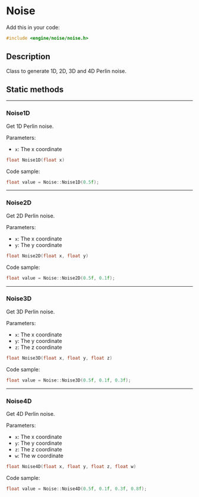 # Noise

Add this in your code:
```cpp
#include <engine/noise/noise.h>
```

## Description

Class to generate 1D, 2D, 3D and 4D Perlin noise.

## Static methods

---
### Noise1D
Get 1D Perlin noise.

Parameters:
- `x`:  The x coordinate
```cpp
float Noise1D(float x)
```
Code sample:
```cpp
float value = Noise::Noise1D(0.5f);
```

---
### Noise2D
Get 2D Perlin noise.

Parameters:
- `x`:  The x coordinate
- `y`:  The y coordinate
```cpp
float Noise2D(float x, float y)
```
Code sample:
```cpp
float value = Noise::Noise2D(0.5f, 0.1f);
```

---
### Noise3D
Get 3D Perlin noise.

Parameters:
- `x`:  The x coordinate
- `y`:  The y coordinate
- `z`:  The z coordinate
```cpp
float Noise3D(float x, float y, float z)
```
Code sample:
```cpp
float value = Noise::Noise3D(0.5f, 0.1f, 0.3f);
```

---
### Noise4D
Get 4D Perlin noise.

Parameters:
- `x`:  The x coordinate
- `y`:  The y coordinate
- `z`:  The z coordinate
- `w`:  The w coordinate
```cpp
float Noise4D(float x, float y, float z, float w)
```
Code sample:
```cpp
float value = Noise::Noise4D(0.5f, 0.1f, 0.3f, 0.8f);
```